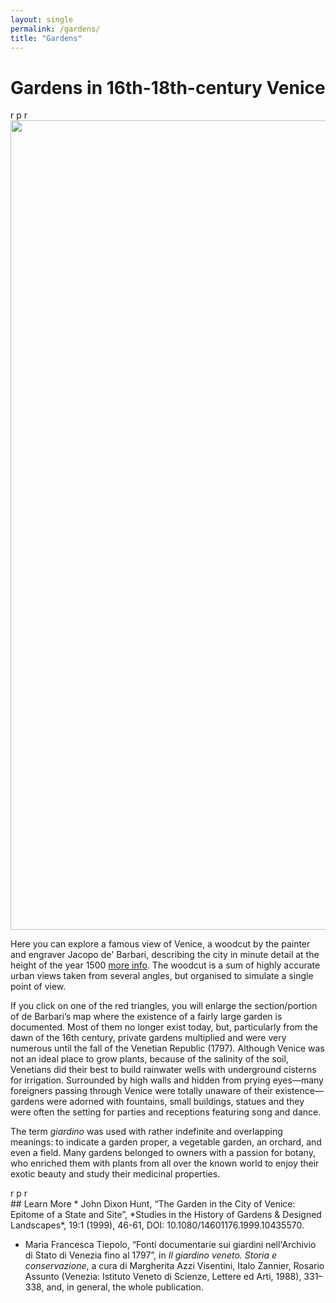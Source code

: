 ```yaml
---
layout: single
permalink: /gardens/
title: "Gardens"
---
```

# Gardens in 16th-18th-century Venice
<div class="ornament">r p r</div>
<img src="../assets/img/72dpi_venice_map.jpg" width="1295px"/>

Here you can explore a famous view of Venice, a woodcut by the painter and engraver Jacopo de' Barbari, describing the city in minute detail at the height of the year 1500 [more info](https://www.movio.beniculturali.it/bnm/ridottiprocuratorisanmarco/it/34/la-veduta-di-venezia). The woodcut is a sum of highly accurate urban views taken from several angles, but organised to simulate a single point of view.

If you click on one of the red triangles, you will enlarge the section/portion of de Barbari’s map where the existence of a fairly large garden is documented. Most of them no longer exist today, but, particularly from the dawn of the 16th century, private gardens multiplied and were very numerous until the fall of the Venetian Republic (1797). Although Venice was not an ideal place to grow plants, because of the salinity of the soil, Venetians did their best to build rainwater wells with underground cisterns for irrigation. Surrounded by high walls and hidden from prying eyes—many foreigners passing through Venice were totally unaware of their existence—gardens were adorned with fountains, small buildings, statues and they were often the setting for parties and receptions featuring song and dance.

The term *giardino* was used with rather indefinite and overlapping meanings: to indicate a garden proper, a vegetable garden, an orchard, and even a field. Many gardens belonged to owners with a passion for botany, who enriched them with plants from all over the known world to enjoy their exotic beauty and study their medicinal properties.
<div class="ornament">r p r</div>
## Learn More
* John Dixon Hunt, “The Garden in the City of Venice: Epitome of a State and Site”, *Studies in the History of Gardens & Designed Landscapes*, 19:1 (1999), 46-61, DOI: 10.1080/14601176.1999.10435570.

* Maria Francesca Tiepolo, “Fonti documentarie sui giardini nell'Archivio di Stato di Venezia fino al 1797”, in *Il giardino veneto. Storia e conservazione*, a cura di Margherita Azzi Visentini, Italo Zannier, Rosario Assunto (Venezia: Istituto Veneto di Scienze, Lettere ed Arti, 1988), 331–338, and, in general, the whole publication.

